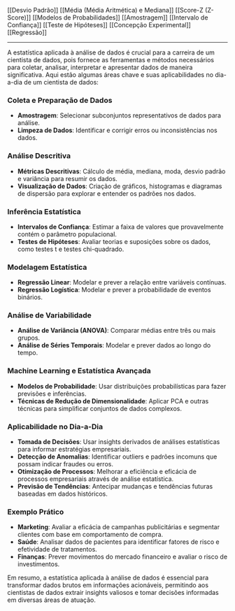 [[Desvio Padrão]]
[[Média (Média Aritmética) e Mediana]]
[[Score-Z (Z-Score)]]
[[Modelos de Probabilidades]]
[[Amostragem]]
[[Intervalo de Confiança]]
[[Teste de Hipóteses]]
[[Concepção Experimental]]
[[Regressão]]

---

A estatística aplicada à análise de dados é crucial para a carreira de um cientista de dados, pois fornece as ferramentas e métodos necessários para coletar, analisar, interpretar e apresentar dados de maneira significativa. Aqui estão algumas áreas chave e suas aplicabilidades no dia-a-dia de um cientista de dados:

### **Coleta e Preparação de Dados**

- **Amostragem**: Selecionar subconjuntos representativos de dados para análise.
- **Limpeza de Dados**: Identificar e corrigir erros ou inconsistências nos dados.

### **Análise Descritiva**

- **Métricas Descritivas**: Cálculo de média, mediana, moda, desvio padrão e variância para resumir os dados.
- **Visualização de Dados**: Criação de gráficos, histogramas e diagramas de dispersão para explorar e entender os padrões nos dados.

### **Inferência Estatística**

- **Intervalos de Confiança**: Estimar a faixa de valores que provavelmente contém o parâmetro populacional.
- **Testes de Hipóteses**: Avaliar teorias e suposições sobre os dados, como testes t e testes chi-quadrado.

### **Modelagem Estatística**

- **Regressão Linear**: Modelar e prever a relação entre variáveis contínuas.
- **Regressão Logística**: Modelar e prever a probabilidade de eventos binários.

### **Análise de Variabilidade**

- **Análise de Variância (ANOVA)**: Comparar médias entre três ou mais grupos.
- **Análise de Séries Temporais**: Modelar e prever dados ao longo do tempo.

### **Machine Learning e Estatística Avançada**

- **Modelos de Probabilidade**: Usar distribuições probabilísticas para fazer previsões e inferências.
- **Técnicas de Redução de Dimensionalidade**: Aplicar PCA e outras técnicas para simplificar conjuntos de dados complexos.

### **Aplicabilidade no Dia-a-Dia**

- **Tomada de Decisões**: Usar insights derivados de análises estatísticas para informar estratégias empresariais.
- **Detecção de Anomalias**: Identificar outliers e padrões incomuns que possam indicar fraudes ou erros.
- **Otimização de Processos**: Melhorar a eficiência e eficácia de processos empresariais através de análise estatística.
- **Previsão de Tendências**: Antecipar mudanças e tendências futuras baseadas em dados históricos.

### **Exemplo Prático**

- **Marketing**: Avaliar a eficácia de campanhas publicitárias e segmentar clientes com base em comportamento de compra.
- **Saúde**: Analisar dados de pacientes para identificar fatores de risco e efetividade de tratamentos.
- **Finanças**: Prever movimentos do mercado financeiro e avaliar o risco de investimentos.

Em resumo, a estatística aplicada à análise de dados é essencial para transformar dados brutos em informações acionáveis, permitindo aos cientistas de dados extrair insights valiosos e tomar decisões informadas em diversas áreas de atuação.